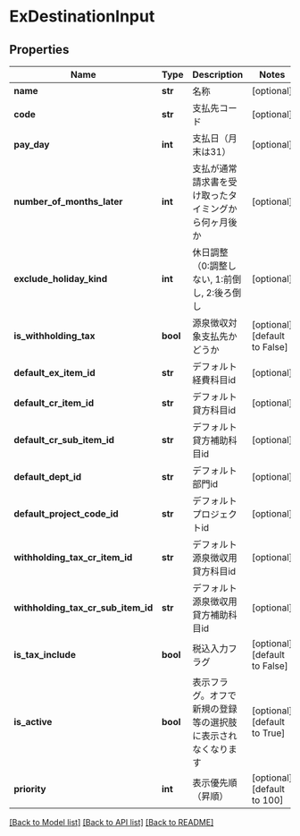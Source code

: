 # ExDestinationInput

## Properties
Name | Type | Description | Notes
------------ | ------------- | ------------- | -------------
**name** | **str** | 名称 | [optional] 
**code** | **str** | 支払先コード | [optional] 
**pay_day** | **int** | 支払日（月末は31） | [optional] 
**number_of_months_later** | **int** | 支払が通常請求書を受け取ったタイミングから何ヶ月後か | [optional] 
**exclude_holiday_kind** | **int** | 休日調整（0:調整しない, 1:前倒し, 2:後ろ倒し | [optional] 
**is_withholding_tax** | **bool** | 源泉徴収対象支払先かどうか | [optional] [default to False]
**default_ex_item_id** | **str** | デフォルト経費科目id | [optional] 
**default_cr_item_id** | **str** | デフォルト貸方科目id | [optional] 
**default_cr_sub_item_id** | **str** | デフォルト貸方補助科目id | [optional] 
**default_dept_id** | **str** | デフォルト部門id | [optional] 
**default_project_code_id** | **str** | デフォルトプロジェクトid | [optional] 
**withholding_tax_cr_item_id** | **str** | デフォルト源泉徴収用貸方科目id | [optional] 
**withholding_tax_cr_sub_item_id** | **str** | デフォルト源泉徴収用貸方補助科目id | [optional] 
**is_tax_include** | **bool** | 税込入力フラグ | [optional] [default to False]
**is_active** | **bool** | 表示フラグ。オフで新規の登録等の選択肢に表示されなくなります | [optional] [default to True]
**priority** | **int** | 表示優先順（昇順） | [optional] [default to 100]

[[Back to Model list]](../README.md#documentation-for-models) [[Back to API list]](../README.md#documentation-for-api-endpoints) [[Back to README]](../README.md)


